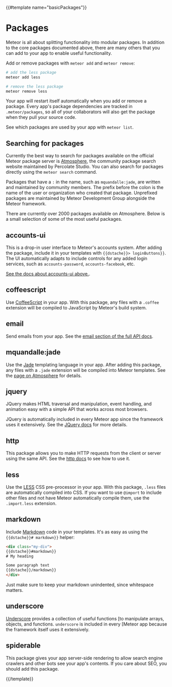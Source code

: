 {{#template name="basicPackages"}}

# Packages

Meteor is all about splitting functionality into modular packages. In addition
to the core packages documented above, there are many others that you can add to
your app to enable useful functionality.

Add or remove packages with `meteor add` and `meteor remove`:

```bash
# add the less package
meteor add less

# remove the less package
meteor remove less
```

Your app will restart itself automatically when you add or remove a package.
Every app's package dependencies are tracked in `.meteor/packages`, so all of
your collaborators will also get the package when they pull your source code.

See which packages are used by your app with `meteor list`.

## Searching for packages

Currently the best way to search for packages available on the official Meteor
package server is [Atmosphere](https://atmospherejs.com/), the community package
search website maintained by Percolate Studio. You can also search for packages
directly using the `meteor search` command.

Packages that have a `:` in the name, such as `mquandalle:jade`, are written and
maintained by community members. The prefix before the colon is the name of the
user or organization who created that package. Unprefixed packages are
maintained by Meteor Development Group alongside the Meteor framework.

There are currently over 2000 packages available on Atmosphere. Below is a small
selection of some of the most useful packages.

## accounts-ui

This is a drop-in user interface to Meteor's accounts system. After adding the
package, include it in your templates with `{{dstache}}> loginButtons}}`. The UI
automatically adapts to include controls for any added login services, such as
`accounts-password`, `accounts-facebook`, etc.

[See the docs about accounts-ui above.](#/basic/accounts).

## coffeescript

Use [CoffeeScript](http://coffeescript.org/) in your app. With this package, any
files with a `.coffee` extension will be compiled to JavaScript by Meteor's
build system.

## email

Send emails from your app. See the [email section of the full API
docs](#/full/email).

## mquandalle:jade

Use the [Jade](http://jade-lang.com/) templating language in your app. After
adding this package, any files with a `.jade` extension will be compiled into
Meteor templates. See the [page on
Atmosphere](https://atmospherejs.com/mquandalle/jade) for details.

## jquery

JQuery makes HTML traversal and manipulation, event handling, and animation
easy with a simple API that works across most browsers.

JQuery is automatically included in every Meteor app since the framework uses it
extensively. See the [JQuery docs](http://jquery.com/) for more details.

## http

This package allows you to make HTTP requests from the client or server using
the same API. See the [http docs](#/full/http) to see how to use it.

## less

Use the [LESS](http://lesscss.org/) CSS pre-processor in your app. With this
package, `.less` files are automatically compiled into CSS. If you want to use
`@import` to include other files and not have Meteor automatically compile them,
use the `.import.less` extension.

## markdown

Include [Markdown](http://daringfireball.net/projects/markdown/syntax) code in your templates. It's as easy as using the `{{dstache}}# markdown}}` helper:

```html
<div class="my-div">
{{dstache}}#markdown}}
# My heading

Some paragraph text
{{dstache}}/markdown}}
</div>
```

Just make sure to keep your markdown unindented, since whitespace matters.

## underscore

[Underscore](http://underscorejs.org/) provides a collection of useful functions
[to manipulate arrays, objects, and functions. `underscore` is included in every
[Meteor app because the framework itself uses it extensively.

## spiderable

This package gives your app server-side rendering to allow search engine
crawlers and other bots see your app's contents. If you care about SEO, you
should add this package.

{{/template}}